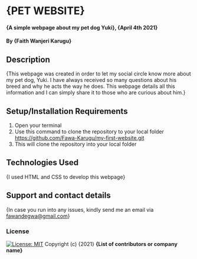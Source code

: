 # {PET WEBSITE}
#### {A simple webpage about my pet dog Yuki}, {April 4th 2021}
#### By **{Faith Wanjeri Karugu}**
## Description
{This webpage was created in order to let my social circle know more about my pet dog, Yuki. I have always received so many questions about his breed and why he acts the way he does. This webpage details all this information and I can simply share it to those who are curious about him.}
## Setup/Installation Requirements
1. Open your terminal
2. Use this command to clone the repository to your local folder https://github.com/Fawa-Karugu/my-first-website.git
3. This will clone the repository into your local folder
## Technologies Used
{I used HTML and CSS to develop this webpage}
## Support and contact details
{In case you run into any issues, kindly send me an email via fawandegwa@gmail.com}
### License
[![License: MIT](https://img.shields.io/badge/License-MIT-yellow.svg)](/LICENSE)
Copyright (c) {2021} **{List of contributors or company name}**
